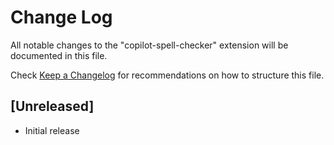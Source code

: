 # Change Log

All notable changes to the "copilot-spell-checker" extension will be documented in this file.

Check [Keep a Changelog](http://keepachangelog.com/) for recommendations on how to structure this file.

## [Unreleased]

- Initial release